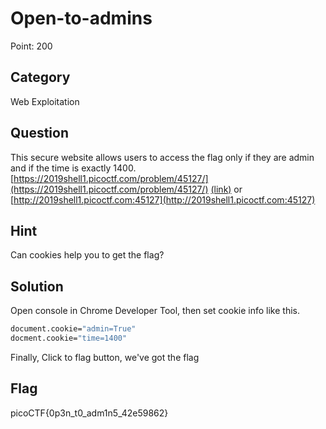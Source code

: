 # Open-to-admins

Point: 200

## Category

Web Exploitation

## Question

This secure website allows users to access the flag only if they are admin and if the time is exactly 1400. [https://2019shell1.picoctf.com/problem/45127/](https://2019shell1.picoctf.com/problem/45127/) [\(link\)](https://2019shell1.picoctf.com/problem/45127/) or [http://2019shell1.picoctf.com:45127](http://2019shell1.picoctf.com:45127)

## Hint

Can cookies help you to get the flag?

## Solution

Open console in Chrome Developer Tool, then set cookie info like this.

```bash
document.cookie="admin=True"
docment.cookie="time=1400"
```

Finally, Click to flag button, we've got the flag

## Flag

picoCTF{0p3n\_t0\_adm1n5\_42e59862}

